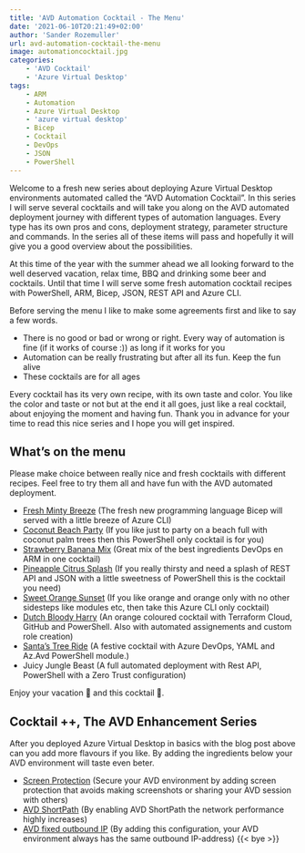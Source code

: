 ```yaml
---
title: 'AVD Automation Cocktail - The Menu'
date: '2021-06-10T20:21:49+02:00'
author: 'Sander Rozemuller'
url: avd-automation-cocktail-the-menu
image: automationcocktail.jpg
categories:
    - 'AVD Cocktail'
    - 'Azure Virtual Desktop'
tags:
    - ARM
    - Automation
    - Azure Virtual Desktop
    - 'azure virtual desktop'
    - Bicep
    - Cocktail
    - DevOps
    - JSON
    - PowerShell
---
```


Welcome to a fresh new series about deploying Azure Virtual Desktop environments automated called the “AVD Automation Cocktail”. In this series I will serve several cocktails and will take you along on the AVD automated deployment journey with different types of automation languages. Every type has its own pros and cons, deployment strategy, parameter structure and commands. In the series all of these items will pass and hopefully it will give you a good overview about the possibilities.

At this time of the year with the summer ahead we all looking forward to the well deserved vacation, relax time, BBQ and drinking some beer and cocktails. Until that time I will serve some fresh automation cocktail recipes with PowerShell, ARM, Bicep, JSON, REST API and Azure CLI.

Before serving the menu I like to make some agreements first and like to say a few words.

- There is no good or bad or wrong or right. Every way of automation is fine (if it works of course :)) as long if it works for you
- Automation can be really frustrating but after all its fun. Keep the fun alive
- These cocktails are for all ages

Every cocktail has its very own recipe, with its own taste and color. You like the color and taste or not but at the end it all goes, just like a real cocktail, about enjoying the moment and having fun. Thank you in advance for your time to read this nice series and I hope you will get inspired.

## What’s on the menu

Please make choice between really nice and fresh cocktails with different recipes. Feel free to try them all and have fun with the AVD automated deployment.

- [Fresh Minty Breeze](https://www.rozemuller.com/avd-automation-cocktail-avd-with-bicep-and-azure-cli/) (The fresh new programming language Bicep will served with a little breeze of Azure CLI)
- [Coconut Beach Party](https://www.rozemuller.com/avd-automation-cocktail-avd-automated-with-powershell/) (If you like just to party on a beach full with coconut palm trees then this PowerShell only cocktail is for you)
- [Strawberry Banana Mix](https://www.rozemuller.com/avd-automation-cocktail-avd-automated-with-devops-and-arm/) (Great mix of the best ingredients DevOps en ARM in one cocktail)
- [Pineapple Citrus Splash](https://www.rozemuller.com/avd-automation-cocktail-avd-automated-with-rest-api/) (If you really thirsty and need a splash of REST API and JSON with a little sweetness of PowerShell this is the cocktail you need)
- [Sweet Orange Sunset](https://www.rozemuller.com/avd-automation-cocktail-avd-automated-with-azure-cli/) (If you like orange and orange only with no other sidesteps like modules etc, then take this Azure CLI only cocktail)
- [Dutch Bloody Harry](https://www.rozemuller.com/avd-automation-cocktail-avd-automated-with-terraform-cloud/) (An orange coloured cocktail with Terraform Cloud, GitHub and PowerShell. Also with automated assignements and custom role creation)
- [Santa’s Tree Ride](https://www.rozemuller.com/avd-automation-cocktail-deploy-avd-azuread-with-devops-and-az-avd/) (A festive cocktail with Azure DevOps, YAML and Az.Avd PowerShell module.)
- Juicy Jungle Beast (A full automated deployment with Rest API, PowerShell with a Zero Trust configuration)


Enjoy your vacation 🌴 and this cocktail 🧉.


## Cocktail ++, The AVD Enhancement Series

After you deployed Azure Virtual Desktop in basics with the blog post above can you add more flavours if you like. By adding the ingredients below your AVD environment will taste even beter.

- [Screen Protection](https://www.rozemuller.com/enable-screen-capture-protection-for-azure-virtual-desktop-automated/) (Secure your AVD environment by adding screen protection that avoids making screenshots or sharing your AVD session with others)
- [AVD ShortPath](https://www.rozemuller.com/enable-rdp-shortpath-for-azure-virtual-desktop-on-an-image-version-automated/) (By enabling AVD ShortPath the network performance highly increases)
- [AVD fixed outbound IP](https://www.rozemuller.com/route-avd-traffic-static-wan-ip-with-azure-firewall-automated/) (By adding this configuration, your AVD environment always has the same outbound IP-address)
{{< bye >}}